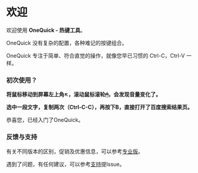 # 欢迎

欢迎使用 **OneQuick - 热键工具**。

OneQuick 没有复杂的配置，各种难记的按键组合。

OneQuick 专注于简单、符合直觉的操作，就像您早已习惯的 Ctrl-C，Ctrl-V 一样。

### 初次使用？

**将鼠标移动到屏幕左上角↖，滚动鼠标滚轮🖱，会发现音量变化了。**

**选中一段文字，复制两次（Ctrl-C-C），再按下B，直接打开了百度搜索结果页。**

恭喜您，已经入门了OneQuick。

### 反馈与支持

有关不同版本的区别，促销及优惠信息，可以参考[专业版](/pro)。

遇到了问题，有任何建议，可以参考[支持](/support)提Issue。

